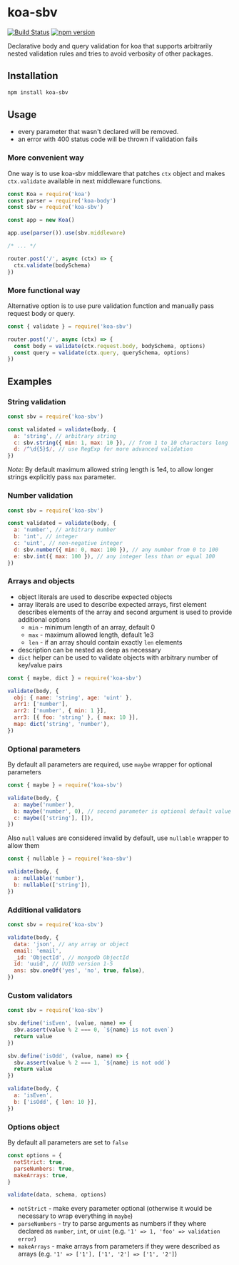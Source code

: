# koa-sbv

[![Build Status](https://travis-ci.org/danroshko/koa-sbv.svg?branch=master)](https://travis-ci.org/danroshko/koa-sbv)
[![npm version](https://badge.fury.io/js/koa-sbv.svg)](https://badge.fury.io/js/koa-sbv)

Declarative body and query validation for koa that supports arbitrarily nested validation rules and tries to avoid verbosity of other packages.

## Installation

```bash
npm install koa-sbv
```

## Usage

- every parameter that wasn't declared will be removed.
- an error with 400 status code will be thrown if validation fails

### More convenient way

One way is to use koa-sbv middleware that patches `ctx` object and makes `ctx.validate` available in next middleware functions.

```javascript
const Koa = require('koa')
const parser = require('koa-body')
const sbv = require('koa-sbv')

const app = new Koa()

app.use(parser()).use(sbv.middleware)

/* ... */

router.post('/', async (ctx) => {
  ctx.validate(bodySchema)
})
```

### More functional way

Alternative option is to use pure validation function and manually pass request body or query.

```javascript
const { validate } = require('koa-sbv')

router.post('/', async (ctx) => {
  const body = validate(ctx.request.body, bodySchema, options)
  const query = validate(ctx.query, querySchema, options)
})
```

## Examples

### String validation

```javascript
const sbv = require('koa-sbv')

const validated = validate(body, {
  a: 'string', // arbitrary string
  c: sbv.string({ min: 1, max: 10 }), // from 1 to 10 characters long
  d: /^\d{5}$/, // use RegExp for more advanced validation
})
```

_Note:_ By default maximum allowed string length is 1e4, to allow longer strings explicitly pass `max` parameter.

### Number validation

```javascript
const sbv = require('koa-sbv')

const validated = validate(body, {
  a: 'number', // arbitrary number
  b: 'int', // integer
  c: 'uint', // non-negative integer
  d: sbv.number({ min: 0, max: 100 }), // any number from 0 to 100
  e: sbv.int({ max: 100 }), // any integer less than or equal 100
})
```

### Arrays and objects

- object literals are used to describe expected objects
- array literals are used to describe expected arrays, first element describes
  elements of the array and second argument is used to provide additional options
  - `min` - minimum length of an array, default 0
  - `max` - maximum allowed length, default 1e3
  - `len` - if an array should contain exactly `len` elements
- description can be nested as deep as necessary
- `dict` helper can be used to validate objects with arbitrary number of key/value pairs

```javascript
const { maybe, dict } = require('koa-sbv')

validate(body, {
  obj: { name: 'string', age: 'uint' },
  arr1: ['number'],
  arr2: ['number', { min: 1 }],
  arr3: [{ foo: 'string' }, { max: 10 }],
  map: dict('string', 'number'),
})
```

### Optional parameters

By default all parameters are required, use `maybe` wrapper for optional parameters

```javascript
const { maybe } = require('koa-sbv')

validate(body, {
  a: maybe('number'),
  b: maybe('number', 0), // second parameter is optional default value
  c: maybe(['string'], []),
})
```

Also `null` values are considered invalid by default, use `nullable` wrapper to allow them

```javascript
const { nullable } = require('koa-sbv')

validate(body, {
  a: nullable('number'),
  b: nullable(['string']),
})
```

### Additional validators

```javascript
const sbv = require('koa-sbv')

validate(body, {
  data: 'json', // any array or object
  email: 'email',
  _id: 'ObjectId', // mongodb ObjectId
  id: 'uuid', // UUID version 1-5
  ans: sbv.oneOf('yes', 'no', true, false),
})
```

### Custom validators

```javascript
const sbv = require('koa-sbv')

sbv.define('isEven', (value, name) => {
  sbv.assert(value % 2 === 0, `${name} is not even`)
  return value
})

sbv.define('isOdd', (value, name) => {
  sbv.assert(value % 2 === 1, `${name} is not odd`)
  return value
})

validate(body, {
  a: 'isEven',
  b: ['isOdd', { len: 10 }],
})
```

### Options object

By default all parameters are set to `false`

```javascript
const options = {
  notStrict: true,
  parseNumbers: true,
  makeArrays: true,
}

validate(data, schema, options)
```

- `notStrict` - make every parameter optional (otherwise it would be necessary to wrap everything in `maybe`)
- `parseNumbers` - try to parse arguments as numbers if they where declared as `number`, `int`, or `uint` (e.g. `'1' => 1, 'foo' => validation error`)
- `makeArrays` - make arrays from parameters if they were described as arrays (e.g. `'1' => ['1'], ['1', '2'] => ['1', '2']`)

